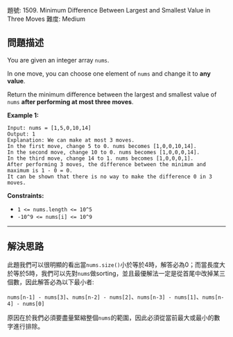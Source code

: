 題號: 1509. Minimum Difference Between Largest and Smallest Value in Three Moves
難度: Medium

## 問題描述

You are given an integer array `nums`.

In one move, you can choose one element of `nums` and change it to **any value**.

Return the minimum difference between the largest and smallest value of `nums` **after performing at most three moves**.

**Example 1:**

```
Input: nums = [1,5,0,10,14]
Output: 1
Explanation: We can make at most 3 moves.
In the first move, change 5 to 0. nums becomes [1,0,0,10,14].
In the second move, change 10 to 0. nums becomes [1,0,0,0,14].
In the third move, change 14 to 1. nums becomes [1,0,0,0,1].
After performing 3 moves, the difference between the minimum and maximum is 1 - 0 = 0.
It can be shown that there is no way to make the difference 0 in 3 moves.
```

**Constraints:**

- `1 <= nums.length <= 10^5`
- `-10^9 <= nums[i] <= 10^9`

---
## 解決思路

此題我們可以很明顯的看出當`nums.size()`小於等於4時，解答必為0；而當長度大於等於5時，我們可以先對`nums`做sorting，並且最優解法一定是從首尾中改掉某三個數，因此解答必為以下最小者:

`nums[n-1] - nums[3]`、`nums[n-2] - nums[2]`、`nums[n-3] - nums[1]`、`nums[n-4] - nums[0]`

原因在於我們必須要盡量緊縮整個`nums`的範圍，因此必須從當前最大或最小的數字進行排除。